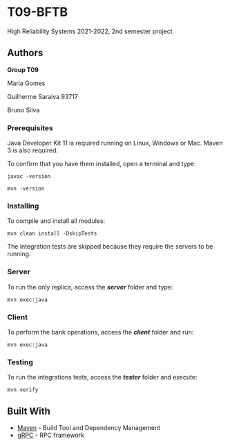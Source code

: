 # T09-BFTB

High Reliability Systems 2021-2022, 2nd semester project


## Authors

**Group T09**

Maria Gomes  

Guilherme Saraiva 93717

Bruno Silva


### Prerequisites

Java Developer Kit 11 is required running on Linux, Windows or Mac.
Maven 3 is also required.

To confirm that you have them installed, open a terminal and type:

```
javac -version

mvn -version
```

### Installing

To compile and install all modules:

```
mvn clean install -DskipTests
```

The integration tests are skipped because they require the servers to be running.

### Server

To run the only replica, access the **_server_** folder and type:
```
mvn exec:java
```

### Client

To perform the bank operations, access the **_client_** folder and run:
```
mvn exec:java
```

### Testing

To run the integrations tests, access the **_tester_** folder and execute:
```
mvn verify
```


## Built With

* [Maven](https://maven.apache.org/) - Build Tool and Dependency Management
* [gRPC](https://grpc.io/) - RPC framework


